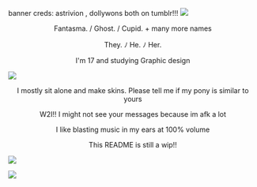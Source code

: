 banner creds: astrivion , dollywons both on tumblr!!!
![](https://64.media.tumblr.com/33934a5225ec829dda86a99ce5f9ce5b/93ce3cb722e5249f-a4/s1280x1920/9a0582a6c610922f50f2e31de2a2fd946a10af46.pnj)
<p align="center">
Fantasma.  /  Ghost.  /  Cupid.  +  many more names     
</p> 
<p align="center">                            
They.  ﾉ  He.  ﾉ  Her.
</p>
<p align="center">               
I'm 17 and studying Graphic design                      
</p>

![](https://64.media.tumblr.com/a9023d766cff39ae90649ae3b3ea3f85/11ccc40b46fe2198-0e/s2048x3072/01905ca88293eef866e0d33f2e4e1e5d6a21ac44.pnj)

<p align="center">
I mostly sit alone and make skins. Please tell me if my pony is similar to yours
</p>
<p align="center">
W2I!! I might not see your messages because im afk a lot
</p>
<p align="center">
I like blasting music in my ears at 100% volume
</p>
<p align="center">
This README is still a wip!!
</p>


![](https://64.media.tumblr.com/ba8e24dfefa6bd46cc9476fd3598619e/93ce3cb722e5249f-8d/s1280x1920/131535b3c87db1f3ce64e3cbdcf2ba6ab248f265.pnj)


 ![](https://komarev.com/ghpvc/?username=JealousCupid&style=for-the-badge&label=POOKIES&abbreviated=true)


